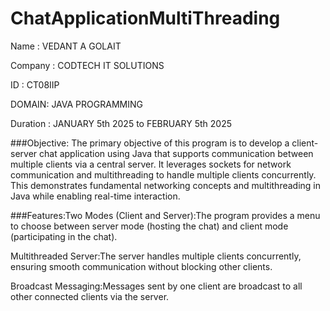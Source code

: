 # ChatApplicationMultiThreading
Name : VEDANT A GOLAIT

Company : CODTECH IT SOLUTIONS

ID : CT08IIP

DOMAIN: JAVA PROGRAMMING

Duration : JANUARY 5th 2025 to FEBRUARY 5th 2025


###Objective: The primary objective of this program is to develop a client-server chat application using Java that supports communication between multiple clients via a central server. It leverages sockets for network communication and multithreading to handle multiple clients concurrently. This demonstrates fundamental networking concepts and multithreading in Java while enabling real-time interaction.

###Features:Two Modes (Client and Server):The program provides a menu to choose between server mode (hosting the chat) and client mode (participating in the chat).

Multithreaded Server:The server handles multiple clients concurrently, ensuring smooth communication without blocking other clients.

Broadcast Messaging:Messages sent by one client are broadcast to all other connected clients via the server.

